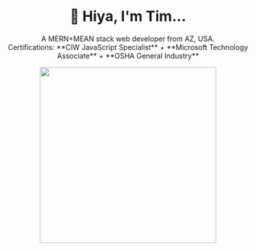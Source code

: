 <h1 align='center'>
  👋 Hiya, I'm Tim...
</h1>

<p align='center'>
  A MERN+MEAN stack web developer from AZ, USA.
  <br/>
  Certifications: **CIW JavaScript Specialist** + **Microsoft Technology Associate** + **OSHA General Industry**
</p>

<p align='center'>
  <a href="#"><img src="https://github-readme-stats.vercel.app/api?username=NotTimTam&show_icons=true&count_private=true&theme=dark" width="350"></a>
</p>

<!--
Here are some ideas to get you started:

- 🔭 I’m currently working on ...
- 🌱 I’m currently learning ...
- 👯 I’m looking to collaborate on ...
- 🤔 I’m looking for help with ...
- 💬 Ask me about ...
- 📫 How to reach me: ...
- 😄 Pronouns: ...
- ⚡ Fun fact: ...
-->

